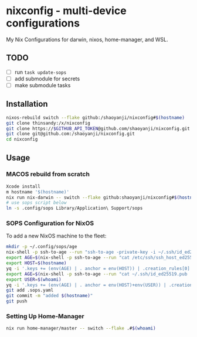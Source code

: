 # nixconfig - multi-device configurations

My Nix Configurations for darwin, nixos, home-manager, and WSL.

## TODO

-[ ] run `task update-sops`
-[ ] add submodule for secrets
-[ ] make submodule tasks

## Installation

```bash
nixos-rebuild switch --flake github:/shaoyanji/nixconfig#$(hostname)
git clone thinsandy:/x/nixconfig
git clone https://$GITHUB_API_TOKEN@github.com/shaoyanji/nixconfig.git
git clone git@github.com:/shaoyanji/nixconfig.git
cd nixconfig
```

## Usage

### MACOS rebuild from scratch

```bash
Xcode install
m hostname '$(hostname)'
nix run nix-darwin -- switch --flake github:shaoyanji/nixconfig#$(hostname)
# use sops script below
ln -s .config/sops Library/Application\ Support/sops
```

### SOPS Configuration for NixOS

To add a new NixOS machine to the fleet:

```bash
mkdir -p ~/.config/sops/age
nix-shell -p ssh-to-age --run "ssh-to-age -private-key -i ~/.ssh/id_ed25519 > ~/.config/sops/age/keys.txt"
export AGE=$(nix-shell -p ssh-to-age --run "cat /etc/ssh/ssh_host_ed25519_key.pub | ssh-to-age")
export HOST=$(hostname)
yq -i '.keys += (env(AGE) | . anchor = env(HOST)) | .creation_rules[0].key_groups[0].age += ((.keys[-1] | anchor) | . alias |= .)' .sops.yaml
export AGE=$(nix-shell -p ssh-to-age --run "cat ~/.ssh/id_ed25519.pub | ssh-to-age")
export USER=$(whoami)
yq -i '.keys += (env(AGE) | . anchor = env(HOST)+env(USER)) | .creation_rules[0].key_groups[0].age += ((.keys[-1] | anchor) | . alias |= .)' .sops.yaml
git add .sops.yaml
git commit -m "added $(hostname)"
git push
```

### Setting Up Home-Manager

```bash
nix run home-manager/master -- switch --flake .#$(whoami)
```
